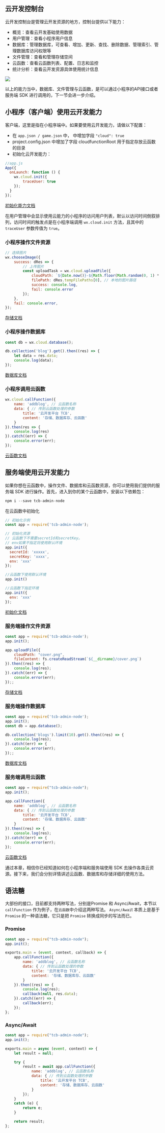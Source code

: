 
## 云开发控制台
云开发控制台是管理云开发资源的地方，控制台提供以下能力：

* 概览：查看云开发基础使用数据
* 用户管理：查看小程序用户信息
* 数据库：管理数据库，可查看、增加、更新、查找、删除数据、管理索引、管理数据库访问权限等
* 文件管理：查看和管理存储空间
* 云函数：查看云函数列表、配置、日志和监控
* 统计分析：查看云开发资源具体使用统计信息

![](https://ask.qcloudimg.com/draft/1011618/yhyviw6p7m.png)

以上的能力当中，数据库、文件管理与云函数，是可以通过小程序的API接口或者服务端 SDK 进行调用的，下一节会进一步介绍。

## 小程序（客户端）使用云开发能力
客户端，这里是指在小程序端中。如果要使用云开发能力，请做以下配置：

* 在 `app.json / game.json` 中， 中增加字段 `"cloud": true`
* project.config.json 中增加了字段 cloudfunctionRoot 用于指定存放云函数的目录
* 初始化云开发能力：

```javascript
//app.js
App({
  onLaunch: function () {
    wx.cloud.init({
        traceUser: true
    });
  }
});
```
[初始化能力文档](https://developers.weixin.qq.com/miniprogram/dev/wxcloud/reference-client-api/init.html)

在用户管理中会显示使用云能力的小程序的访问用户列表，默认以访问时间倒叙排列，访问时间的触发点是在小程序端调用 `wx.cloud.init` 方法，且其中的 `traceUser` 参数传值为 `true`。

### 小程序操作文件资源
```javascript
// 选择图片
wx.chooseImage({
    success: dRes => {
        // 上传图片
        const uploadTask = wx.cloud.uploadFile({
            cloudPath: `${Date.now()}-${Math.floor(Math.random(0, 1) * 10000000)}.png`, // 随机图片名
            filePath: dRes.tempFilePaths[0], // 本地的图片路径
            success: console.log,
            fail: console.error
        });
    },
    fail: console.error,
});
```

[存储文档](https://developers.weixin.qq.com/miniprogram/dev/wxcloud/reference-client-api/storage/)

### 小程序操作数据库
```javascript
const db = wx.cloud.database();

db.collection('blog').get().then((res) => {
    let data = res.data;
    console.log(data);
});
```

[数据库文档](https://developers.weixin.qq.com/miniprogram/dev/wxcloud/reference-client-api/database/)

### 小程序调用云函数
```javascript
wx.cloud.callFunction({
    name: 'addblog', // 云函数名称
    data: { // 传到云函数处理的参数
        title: '云开发平台 TCB',
        content: '存储、数据库存、云函数'
    }
}).then(res => {
    console.log(res)
}).catch((err) => {
    console.error(err);
});
```

[云函数文档](https://developers.weixin.qq.com/miniprogram/dev/wxcloud/reference-client-api/functions/)

## 服务端使用云开发能力
如果你想在云函数中，操作文件、数据库和云函数资源，你可以使用我们提供的服务端 SDK 进行操作。首先，进入到你的某个云函数中，安装以下依赖包：

```javascript
npm i --save tcb-admin-node
```

在云函数中初始化
```javascript
// 初始化示例
const app = require('tcb-admin-node');

// 初始化资源
// 云函数下不需要secretId和secretKey。
// env如果不指定将使用默认环境
app.init({
  secretId: 'xxxxx',
  secretKey: 'xxxx', 
  env: 'xxx'
});

//云函数下使用默认环境
app.init()

//云函数下指定环境
app.init({
  env: 'xxx'
});
```
[初始化文档](https://cloud.tencent.com/document/product/876/19391)

### 服务端操作文件资源

```javascript
const app = require('tcb-admin-node');
app.init();

app.uploadFile({
    cloudPath: "cover.png",
    fileContent: fs.createReadStream(`${__dirname}/cover.png`)
}).then((res) => {
    console.log(res);
}).catch((err) => {
    console.error(err);
});;
```

[存储文档](https://cloud.tencent.com/document/product/876/18442)

### 服务端操作数据库

```javascript
const app = require('tcb-admin-node');
app.init();
const db = app.database();

db.collection('blogs').limit(10).get().then((res) => {
    console.log(res);
}).catch((err) => {
    console.error(err);
});;
```

[数据库文档](https://cloud.tencent.com/document/product/876/18441)

### 服务端调用云函数

```javascript
const app = require("tcb-admin-node");
app.init();

app.callFunction({
    name: 'addblog', // 云函数名称
    data: { // 传到云函数处理的参数
        title: '云开发平台 TCB',
        content: '存储、数据库存、云函数'
    }
}).then((res) => {
    console.log(res);
}).catch((err) => {
    console.error(err);
});

```

[云函数文档](https://cloud.tencent.com/document/product/876/18440)

通过本章，相信你已经知道如何在小程序端和服务端使用 SDK 去操作各类云资源。接下来，我们会分别详情讲述云函数、数据库和存储详细的使用方法。

## 语法糖
大部份的接口，目前都支持两种写法，分别是Promise 和 Async/Await，本节以  `callFunction` 作为例子，在`云函数`中介绍这两种写法。 `Async/Awai`t 本质上是基于 `Promise` 的一种语法糖，它只是把 `Promise` 转换成同步的写法而已。

### Promise
```javascript
const app = require("tcb-admin-node");
app.init();

exports.main = (event, context, callback) => {
    app.callFunction({
        name: 'addblog', // 云函数名称
        data: { // 传到云函数处理的参数
            title: '云开发平台 TCB',
            content: '存储、数据库存、云函数'
        }
    }).then((res) => {
        console.log(res);
        callback(null, res.data);
    }).catch((err) => {
        callback(err);
    });
};
```

### Async/Await
```javascript
const app = require("tcb-admin-node");
app.init();

exports.main = async (event, context) => {
    let result = null;

    try {
        result = await app.callFunction({
            name: 'addblog', // 云函数名称
            data: { // 传到云函数处理的参数
                title: '云开发平台 TCB',
                content: '存储、数据库存、云函数'
            }
        });
    }
    catch (e) {
        return e;
    }

    return result;
};
```


